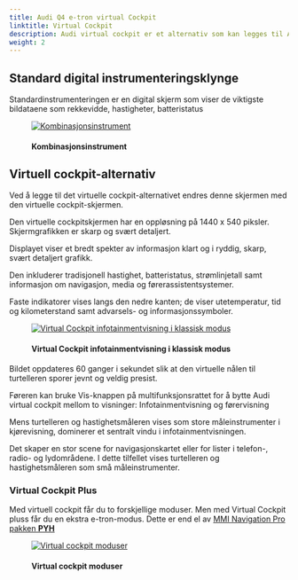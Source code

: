 ```yaml
---
title: Audi Q4 e-tron virtual Cockpit
linktitle: Virtual Cockpit
description: Audi virtual cockpit er et alternativ som kan legges til Audi Q4 e-tron
weight: 2
---
```

<!-- markdownlint-disable MD033 -->
## Standard digital instrumenteringsklynge

Standardinstrumenteringen er en digital skjerm som viser de viktigste bildataene som rekkevidde, hastigheter, batteristatus

<figure>
    <a href="https://media.electrichasgoneaudi.net/multimedia/models/q4-e-tron/technology/uiandoperations/virtualcockpit/multiinstrument.jpg">
        <img src="https://media.electrichasgoneaudi.net/multimedia/models/q4-e-tron/technology/uiandoperations/virtualcockpit/multiinstrument.jpg"
        alt="Kombinasjonsinstrument" title="Kombinasjonsinstrument">
    </a>
    <figcaption><h4>Kombinasjonsinstrument</h4></figcaption>
</figure>

## Virtuell cockpit-alternativ

Ved å legge til det virtuelle cockpit-alternativet endres denne skjermen med den virtuelle cockpit-skjermen.

Den virtuelle cockpitskjermen har en oppløsning på 1440 x 540 piksler. Skjermgrafikken er skarp og svært detaljert.

Displayet viser et bredt spekter av informasjon klart og i ryddig, skarp, svært detaljert grafikk.

Den inkluderer tradisjonell hastighet, batteristatus, strømlinjetall samt informasjon om navigasjon, media og førerassistentsystemer.

Faste indikatorer vises langs den nedre kanten; de viser utetemperatur, tid og kilometerstand samt advarsels- og informasjonssymboler.

<figure>
    <a href="https://media.electrichasgoneaudi.net/multimedia/models/q4-e-tron/technology/uiandoperations/virtualcockpit/mminavigationvirtualcockpit.jpg">
        <img src="https://media.electrichasgoneaudi.net/multimedia/models/q4-e-tron/technology/uiandoperations/virtualcockpit/mminavigationvirtualcockpits.jpg"
        alt="Virtual Cockpit infotainmentvisning i klassisk modus" title="Virtual Cockpit infotainmentvisning i klassisk modus">
    </a>
    <figcaption><h4>Virtual Cockpit infotainmentvisning i klassisk modus</h4></figcaption>
</figure>

Bildet oppdateres 60 ganger i sekundet slik at den virtuelle nålen til turtelleren sporer jevnt og veldig presist.

Føreren kan bruke Vis-knappen på multifunksjonsrattet for å bytte Audi virtual cockpit mellom to visninger:
Infotainmentvisning og førervisning

Mens turtelleren og hastighetsmåleren vises som store måleinstrumenter i kjørevisning, dominerer et sentralt vindu i infotainmentvisningen.

Det skaper en stor scene for navigasjonskartet eller for lister i telefon-, radio- og lydområdene. I dette tilfellet vises turtelleren og hastighetsmåleren som små måleinstrumenter.

### Virtual Cockpit Plus

Med virtuell cockpit får du to forskjellige moduser. Men med Virtual Cockpit pluss får du en ekstra e-tron-modus. Dette er end el av [MMI Navigation Pro pakken **PYH**](../../../optionguide/list/#infotainment)

<figure>
    <a href="https://media.electrichasgoneaudi.net/multimedia/models/q4-e-tron/technology/uiandoperations/virtualcockpit/virtualcockpitmodes.jpg">
        <img src="https://media.electrichasgoneaudi.net/multimedia/models/q4-e-tron/technology/uiandoperations/virtualcockpit/virtualcockpitmodess.jpg"
        alt="Virtual cockpit moduser" title="Virtual cockpit moduser">
    </a>
    <figcaption><h4>Virtual cockpit moduser</h4></figcaption>
</figure>

